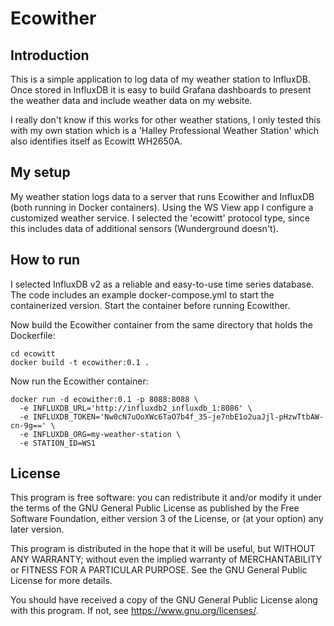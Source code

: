 # Ecowither

## Introduction

This is a simple application to log data of my weather station to InfluxDB.
Once stored in InfluxDB it is easy to build Grafana dashboards to present the
weather data and include weather data on my website.

I really don't know if this works for other weather stations, I only tested
this with my own station which is a 'Halley Professional Weather Station'
which also identifies itself as Ecowitt WH2650A.


## My setup

My weather station logs data to a server that runs Ecowither and InfluxDB
(both running in Docker containers). Using the WS View app I configure a
customized weather service. I selected the 'ecowitt' protocol type, since
this includes data of additional sensors (Wunderground doesn't).

## How to run

I selected InfluxDB v2 as a reliable and easy-to-use time series database.
The code includes an example docker-compose.yml to start the containerized
version. Start the container before running Ecowither.

Now build the Ecowither container from the same directory that holds the
Dockerfile:

```
cd ecowitt
docker build -t ecowither:0.1 .
```

Now run the Ecowither container:

```
docker run -d ecowither:0.1 -p 8088:8088 \
  -e INFLUXDB_URL='http://influxdb2_influxdb_1:8086' \
  -e INFLUXDB_TOKEN='Nw0cN7uOoXWc6TaO7b4f_35-je7nbE1o2uaJjl-pHzwTtbAW-cn-9g==' \
  -e INFLUXDB_ORG=my-weather-station \
  -e STATION_ID=WS1
```


## License

This program is free software: you can redistribute it and/or modify it under
the terms of the GNU General Public License as published by the Free Software
Foundation, either version 3 of the License, or (at your option) any later
version.

This program is distributed in the hope that it will be useful, but WITHOUT ANY
WARRANTY; without even the implied warranty of MERCHANTABILITY or FITNESS FOR A
PARTICULAR PURPOSE. See the GNU General Public License for more details.

You should have received a copy of the GNU General Public License along with
this program. If not, see <https://www.gnu.org/licenses/>.

